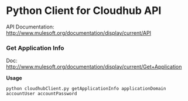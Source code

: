 # Python Client for Cloudhub API

API Documentation: http://www.mulesoft.org/documentation/display/current/API

### Get Application Info

Doc: http://www.mulesoft.org/documentation/display/current/Get+Application

**Usage** 
```
python cloudhubClient.py getApplicationInfo applicationDomain accountUser accountPassword
```
